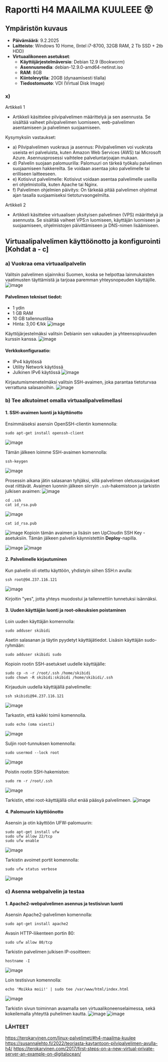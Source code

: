 # Raportti H4 MAAILMA KUULEEE 😲

## Ympäristön kuvaus

- **Päivämäärä**: 9.2.2025  
- **Laitteisto**: Windows 10 Home, (Intel i7-8700, 32GB RAM, 2 Tb SSD + 2tb HDD)  
- **Virtuaalikoneen asetukset**:  
  - **Käyttöjärjestelmäversio**: Debian 12.9 (Bookworm)  
  - **Asennusmedia**: debian-12.9.0-amd64-netinst.iso  
  - **RAM**: 8GB  
  - **Kiintolevytila**: 20GB (dynaamisesti tilalla)  
  - **Tiedostomuoto**: VDI (Virtual Disk Image)  

### x)
Artikkeli 1
- Artikkeli käsittelee pilvipalvelimen määrittelyä ja sen asennusta.
Se sisältää vaiheet pilvipalvelimen luomiseen, web-palvelimen asentamiseen ja palvelimen suojaamiseen.

Kysymyksiin vastaukset:

- a) Pilvipalvelimen vuokraus ja asennus: Pilvipalvelimen voi vuokrata useista eri palveluista, kuten Amazon Web Services (AWS) tai Microsoft Azure. Asennusprosessi vaihtelee palveluntarjoajan mukaan.
- d) Palvelin suojaan palomuurilla: Palomuuri on tärkeä työkalu palvelimen suojaamiseen hakkereilta. Se voidaan asentaa joko palvelimelle tai erilliseen laitteeseen.
- e) Kotisivut palvelimelle: Kotisivut voidaan asentaa palvelimelle useilla eri ohjelmistoilla, kuten Apache tai Nginx.
- f) Palvelimen ohjelmien päivitys: On tärkeää pitää palvelimen ohjelmat ajan tasalla suojaamiseksi tietoturvaongelmilta.

Artikkeli 2

- Artikkeli käsittelee virtuaalisen yksityisen palvelimen (VPS) määrittelyä ja asennusta.
Se sisältää vaiheet VPS:n luomiseen, käyttäjän luomiseen ja suojaamiseen, ohjelmistojen päivittämiseen ja DNS-nimen lisäämiseen.

## Virtuaalipalvelimen käyttöönotto ja konfigurointi [Kohdat a - c]
### a) Vuokraa oma virtuaalipalvelin
Valitsin palvelimen sijainniksi Suomen, koska se helpottaa lainmukaisten vaatimusten täyttämistä ja tarjoaa paremman yhteysnopeuden käyttäjille.
![image](https://github.com/user-attachments/assets/77547f76-16c7-49bb-8f6b-9174946bbb3e)

#### Palvelimen tekniset tiedot:
- 1 ydin
- 1 GB RAM
- 10 GB tallennustilaa
- Hinta: 3,00 €/kk
![image](https://github.com/user-attachments/assets/a0eca52a-1570-46ce-aae0-60c84b96e266)

Käyttöjärjestelmäksi valitsin Debianin sen vakauden ja yhteensopivuuden kurssin kanssa.
![image](https://github.com/user-attachments/assets/ee77541a-4ce7-410c-95a1-5734a772a561)

#### Verkkokonfiguraatio:
- IPv4 käytössä
- Utility Network käytössä
- Julkinen IPv6 käytössä
![image](https://github.com/user-attachments/assets/5e71f44d-5c20-42f5-aa02-f80e81dc5894)

Kirjautumismenetelmäksi valitsin SSH-avaimen, joka parantaa tietoturvaa verrattuna salasanoihin.
![image](https://github.com/user-attachments/assets/7543d470-97bb-4b78-b43d-534994ecd040)

### b) Tee alkutoimet omalla virtuaalipalvelimellasi

#### 1. SSH-avaimen luonti ja käyttönotto
Ensimmäiseksi asensin OpenSSH-clientin komennolla:
```
sudo apt-get install openssh-client
```
![image](https://github.com/user-attachments/assets/c4838977-ddaa-4625-a377-ff1547de0422)

Tämän jälkeen loimme SSH-avaimen komennolla:
```
ssh-keygen
```
![image](https://github.com/user-attachments/assets/e82679f0-4b8e-48a9-bae1-c266d3d177bc)

Prosessin aikana jätin salasanan tyhjäksi, sillä palvelimen oletussuojaukset ovat riittävät. Avaimen luonnin jälkeen siirryin `.ssh`-hakemistoon ja tarkistin julkisen avaimen:
![image](https://github.com/user-attachments/assets/152b494c-7c59-4e2f-9b60-0c5bbf7e7af0)
```
cd .ssh
cat id_rsa.pub
```
![image](https://github.com/user-attachments/assets/7017567a-f183-4cc9-989a-b15f794e759b)

```
cat id_rsa.pub
```
![image](https://github.com/user-attachments/assets/865c99c2-2c80-455b-b557-17f8982ce54c)
Kopioin tämän avaimen ja lisäsin sen UpCloudin SSH Key -asetuksiin. Tämän jälkeen palvelin käynnistettiin **Deploy**-napilla.

![image](https://github.com/user-attachments/assets/72baa809-fc72-4f52-9cab-282076d19fba)
![image](https://github.com/user-attachments/assets/047b2dd1-c6ca-49b6-b058-7261cdb1c2a2)

#### 2. Palvelimelle kirjautuminen
Kun palvelin oli otettu käyttöön, yhdistyin siihen SSH:n avulla:
```
ssh root@94.237.116.121
```
![image](https://github.com/user-attachments/assets/095b496f-d7d8-4486-8ca7-0f414676fef0)


Kirjoitin "yes", jotta yhteys muodostui ja tallennettiin tunnetuksi isännäksi.

#### 3. Uuden käyttäjän luonti ja root-oikeuksien poistaminen
Loin uuden käyttäjän komennolla:
```
sudo adduser skibidi
```
Asetin salasanan ja täytin pyydetyt käyttäjätiedot. Lisäsin käyttäjän sudo-ryhmään:
```
sudo adduser skibidi sudo
```
Kopioin rootin SSH-asetukset uudelle käyttäjälle:
```
sudo cp -n -r /root/.ssh /home/skibidi
sudo chown -R skibidi:skibidi /home/skibidi/.ssh
```
Kirjauduin uudella käyttäjällä palvelimelle:
```
ssh skibidi@94.237.116.121
```
![image](https://github.com/user-attachments/assets/d8c11bd2-1eda-41ec-9c91-a6ebcac03090)

Tarkastin, että kaikki toimii komennolla.
```
sudo echo (oma viesti)
```
![image](https://github.com/user-attachments/assets/a5ab3147-6692-4577-aca3-5d5b9315f263)

Suljin root-tunnuksen komennolla:
```
sudo usermod --lock root
```
![image](https://github.com/user-attachments/assets/0db588a1-af10-46a6-b5f3-bbbb9271aa90)

Poistin rootin SSH-hakemiston:
```
sudo rm -r /root/.ssh
```
![image](https://github.com/user-attachments/assets/7e8a35fa-cf39-46b4-a15d-b2c099954697)

Tarkistin, ettei root-käyttäjällä ollut enää pääsyä palvelimeen.
![image](https://github.com/user-attachments/assets/4e7b8efe-19af-40b3-95cc-3d0e65b0dc2a)

#### 4. Palomuurin käyttöönotto
Asensin ja otin käyttöön UFW-palomuurin:
```
sudo apt-get install ufw
sudo ufw allow 22/tcp
sudo ufw enable
```
![image](https://github.com/user-attachments/assets/5e67ec06-912a-439e-b0ea-7e5ccbecd814)

Tarkistin avoimet portit komennolla:
```
sudo ufw status verbose
```
![image](https://github.com/user-attachments/assets/66be8da9-f35a-431f-b279-08881b8d4f1c)

### c) Asenna webpalvelin ja testaa

#### 1. Apache2-webpalvelimen asennus ja testisivun luonti
Asensin Apache2-palvelimen komennolla:
```
sudo apt-get install apache2
```
Avasin HTTP-liikenteen portin 80:
```
sudo ufw allow 80/tcp
```
Tarkistin palvelimen julkisen IP-osoitteen:
```
hostname -I
```
![image](https://github.com/user-attachments/assets/863a9362-80eb-4850-b9f3-e567161e741b)

Loin testisivun komennolla:
```
echo 'Moikka moii!' | sudo tee /var/www/html/index.html
```
![image](https://github.com/user-attachments/assets/7a27892f-e27f-47ed-832d-846e13071d65)

Tarkistin sivun toiminnan avaamalla sen virtuaalikoneenselaimessa, sekä kokeilemalla yhteyttä puhelimen kautta.
![image](https://github.com/user-attachments/assets/90854b74-b77f-49aa-b097-2ed7c1cda7df)
![image](https://github.com/user-attachments/assets/935bc983-544e-45f1-8383-a0113dd33b46)



### LÄHTEET
https://terokarvinen.com/linux-palvelimet/#h4-maailma-kuulee
https://susannalehto.fi/2022/teoriasta-kaytantoon-pilvipalvelimen-avulla-h4/
https://terokarvinen.com/2017/first-steps-on-a-new-virtual-private-server-an-example-on-digitalocean/
